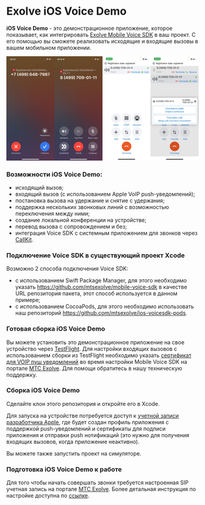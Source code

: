 # Exolve iOS Voice Demo
**iOS Voice Demo** - это демонстрационное приложение, которое показывает, как интегрировать [Exolve Mobile Voice SDK](https://docs.exolve.ru/docs/ru/mobile-sdk) в ваш проект. С его помощью вы сможете реализовать исходящие и входящие вызовы в вашем мобильном приложении.

![screens](.blob/voicedemo.jpg)

### Возможности iOS Voice Demo:
- исходящий вызов;
- входящий вызов (с использованием Apple VoIP push-уведомлений);
- постановка вызова на удержание и снятие с удержания;
- поддержка нескольких звонковых линий с возможностью переключения между ними;
- создание локальной конференции на устройстве;
- перевод вызова с сопровождением и без;
- интеграция Voice SDK с системным приложением для звонков через [CallKit](https://developer.apple.com/documentation/callkit).

### Подключение Voice SDK в существующий проект Xсode
Возможно 2 способа подключения Voice SDK:
- с использованием Swift Package Manager, для этого необходимо указать https://github.com/mtsexolve/mobile-voice-sdk в качестве URL репозитория пакета, этот способ используется в данном примере;
- с использованием CocoaPods, для этого необходимо использовать наш репозиторий https://github.com/mtsexolve/ios-voicesdk-pods.

### Готовая сборка iOS Voice Demo
Вы можете установить это демонстрационное приложение на свое устройство через [TestFlight](https://testflight.apple.com/join/pnzP2EQg).
Для настройки входящих вызовов с использованием
сборки из TestFlight необходимо указать [сертификат для VOIP пуш уведомлений](./distribution/voippush.p12) во время настройки Mobile Voice SDK на портале [МТС Exolve](https://dev.exolve.ru). 
Для помощи обратитесь в нашу техническую поддержку. 

### Сборка iOS Voice Demo 
Сделайте клон этого репозитория и откройте его в Xсode.

Для запуска на устройстве потребуется доступ к [учетной записи разработчика Apple](https://developer.apple.com), где будет создан профиль приложения с поддержкой push-уведомлений и сертификаты для подписи приложения и отправки push нотификаций (это нужно для получения входящих вызовов, когда приложение неактивно).

Вы можете также запустить проект на симуляторе.

### Подготовка iOS Voice Demo к работе
Для того чтобы начать совершать звонки требуется настроенная SIP учетная запись на портале [МТС Exolve](https://dev.exolve.ru). Более детальная инструкция по настройке доступна по [ссылке](https://community.exolve.ru/faq/kak-podklyuchit-sip-mts-exolve).
